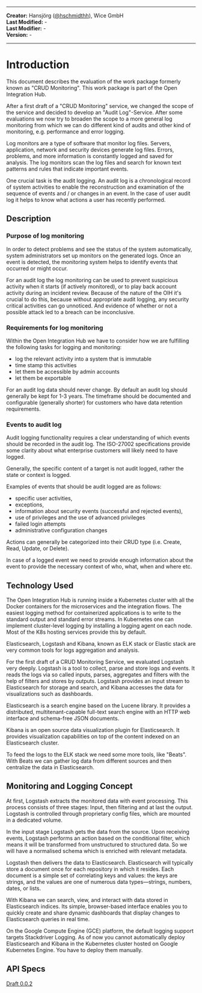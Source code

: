 
---

**Creator:** Hansjörg ([@hschmidthh](github.com/hschmidthh)), Wice GmbH <br>
**Last Modified:** - <br>
**Last Modifier:** - <br>
**Version:** -  <br>

---

# Introduction

This document describes the evaluation of the work package formerly known as "CRUD Monitoring". This work package is part of the Open Integration Hub.

After a first draft of a "CRUD Monitoring" service, we changed the scope of the service and decided to develop an "Audit Log"-Service. After some evaluations we now try to broaden the scope to a more general log monitoring from which we can do different kind of audits and other kind of monitoring, e.g. performance and error logging.

Log monitors are a type of software that monitor log files. Servers, application, network and security devices generate log files. Errors, problems, and more information is constantly logged and saved for analysis. The log monitors scan the log files and search for known text patterns and rules that indicate important events.

One crucial task is the audit logging. An audit log is a chronological record of system activities to enable the reconstruction and examination of the sequence of events and / or changes in an event. In the case of user audit log it helps to know what actions a user has recently performed.

## Description

### Purpose of log monitoring

In order to detect problems and see the status of the system automatically, system administrators set up monitors on the generated logs. Once an event is detected, the monitoring system helps to identify events that occurred or might occur.

For an audit log the log monitoring can be used to prevent suspicious activity when it starts (if actively monitored), or to play back account activity during an incident review. Because of the nature of the OIH it's crucial to do this, because without appropriate audit logging, any security critical activities can go unnoticed. And evidence of whether or not a possible attack led to a breach can be inconclusive.

### Requirements for log monitoring

Within the Open Integration Hub we have to consider how we are fulfilling the following tasks for logging and monitoring:

- log the relevant activity into a system that is immutable
- time stamp this activities
- let them be accessible by admin accounts
- let them be exportable

For an audit log data should never change. By default an audit log should generally be kept for 1-3 years. The timeframe should be documented and configurable (generally shorter) for customers who have data retention requirements.

### Events to audit log

Audit logging functionality requires a clear understanding of which events should be recorded in the audit log. The ISO-27002 specifications provide some clarity about what enterprise customers will likely need to have logged.

Generally, the specific content of a target is not audit logged, rather the state or context is logged.

Examples of events that should be audit logged are as follows:

- specific user activities,
- exceptions,
- information about security events (successful and rejected events),
- use of privileges and the use of advanced privileges
- failed login attempts
- administrative configuration changes

Actions can generally be categorized into their CRUD type (i.e. Create, Read, Update, or Delete).

In case of a logged event we need to provide enough information about the event to provide the necessary context of who, what, when and where etc.

## Technology Used

The Open Integration Hub is running inside a Kubernetes cluster with all the Docker containers for the microservices and the integration flows. The easiest logging method for containerized applications is to write to the standard output and standard error streams. In Kubernetes one can implement cluster-level logging by installing a logging agent on each node. Most of the K8s hosting services provide this by default.

Elasticsearch, Logstash and Kibana, known as ELK stack or Elastic stack are very common tools for logs aggregation and analysis.

For the first draft of a CRUD Monitoring Service, we evaluated Logstash very deeply. Logstash is a tool to collect, parse and store logs and events. It reads the logs via so called inputs, parses, aggregates and filters with the help of filters and stores by outputs. Logstash provides an input stream to Elasticsearch for storage and search, and Kibana accesses the data for visualizations such as dashboards.

Elasticsearch is a search engine based on the Lucene library. It provides a distributed, multitenant-capable full-text search engine with an HTTP web interface and schema-free JSON documents.

Kibana is an open source data visualization plugin for Elasticsearch. It provides visualization capabilities on top of the content indexed on an Elasticsearch cluster.

To feed the logs to the ELK stack we need some more tools, like "Beats". With Beats we can gather log data from different sources and then centralize the data in Elasticsearch.

## Monitoring and Logging Concept

At first, Logstash extracts the monitored data with event processing. This process consists of three stages: Input, then filtering and at last the output. Logstash is controlled through proprietary config files, which are mounted in a dedicated volume.

In the input stage Logstash gets the data from the source. Upon receiving events, Logstash performs an action based on the conditional filter, which means it will be transformed from unstructured to structured data. So we will have a normalised schema which is enriched with relevant metadata.

Logstash then delivers the data to Elasticsearch. Elasticsearch will typically store a document once for each repository in which it resides. Each document is a simple set of correlating keys and values: the keys are strings, and the values are one of numerous data types—strings, numbers, dates, or lists.

With Kibana we can search, view, and interact with data stored in Elasticsearch indices. Its simple, browser-based interface enables you to quickly create and share dynamic dashboards that display changes to Elasticsearch queries in real time.

On the Google Compute Engine (GCE) platform, the default logging support targets Stackdriver Logging. As of now you cannot automatically deploy Elasticsearch and Kibana in the Kubernetes cluster hosted on Google Kubernetes Engine. You have to deploy them manually.

## API Specs

[Draft 0.0.2](https://app.swaggerhub.com/apis/SvenHoeffler/AuditLogProposal/0.0.2#/)
